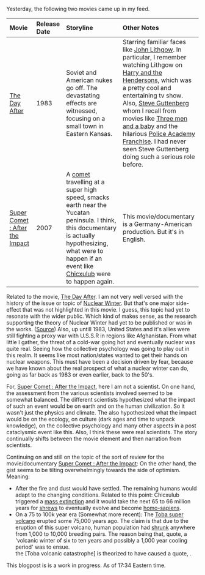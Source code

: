 Yesterday, the following two movies came up in my feed. 

|  Movie  | Release Date  | Storyline | Other Notes | 
| :------------- | :------------- | :------------- | :------------- |
| [The Day After](https://www.imdb.com/title/tt0085404/) |1983| Soviet and American nukes go off. The devastating effects are witnessed, focusing on a small town in Eastern Kansas. | Starring familiar faces like [John Lithgow](https://www.imdb.com/name/nm0001475/). In particular, I remember watching Lithgow on [Harry and the Hendersons](https://www.imdb.com/title/tt0093148/), which was a pretty cool and entertaining tv show. Also, [Steve Guttenberg](https://www.imdb.com/name/nm0000430/?ref_=tt_cl_t3) whom I recall from movies like [Three men and a baby](https://www.imdb.com/title/tt0094137/?ref_=nm_knf_t1) and the hilarious [Police Academy Franchise](https://en.wikipedia.org/wiki/Police_Academy_(franchise)). I had never seen Steve Guttenberg doing such a serious role before. | 
| [Super Comet : After the Impact](https://www.imdb.com/title/tt1273815/) | 2007| A [comet](https://en.wikipedia.org/wiki/Comet) travelling at a super high speed, smacks earth near the Yucatan peninsula. I think, this documentary is actually hypothesizing, what were to happen if an event like [Chicxulub](https://en.wikipedia.org/wiki/Chicxulub_crater) were to happen again.   | This movie/documentary is a Germany-American production. But it's in English. |

Related to the movie, [The Day After](https://www.imdb.com/title/tt0085404/). I am not very well versed with the history of the issue or topic of [Nuclear Winter](https://en.wikipedia.org/wiki/Nuclear_winter). But that's one major side-effect that was not highlighted in this movie. I guess, this topic had yet to resonate with the wider public. Which kind of makes sense, as the research supporting the theory of Nuclear Winter had yet to be published or was in the works. ([Source](https://en.wikipedia.org/wiki/Nuclear_winter#Consequences)) Also, up untill 1983, United States and it's allies were still fighting a proxy war with U.S.S.R in regions like Afghanistan. From what little I gather, the threat of a cold-war going hot and eventually nuclear was quite real. Seeing how the collective psychology was going to play out in this realm. It seems like most nation/states wanted to get their hands on nuclear weapons. This must have been a decision driven by fear, because we have known about the real prospect of what a nuclear winter can do, going as far back as 1983 or even earlier, back to the 50's. 

For, [Super Comet : After the Impact](https://www.imdb.com/title/tt1273815/), here I am not a scientist. On one hand, the assessment from the various scientists involved seemed to be somewhat balanced. The different scientists hypothesized what the impact of such an event would be on earth and on the human civilization. So it wasn't just the physics and climate. The also hypothesized what the impact would be on the ecology, on culture (dark ages and time to unpack knowledge), on the collective psychology and many other aspects in a post cataclysmic event like this. Also, I think these were real scientists. The story continually shifts between the movie element and then narration from scientists. 

Continuing on and still on the topic of the sort of review for the movie/documentary  [Super Comet : After the Impact](https://www.imdb.com/title/tt1273815/): On the other hand, the gist seems to be tilting overwhelmingly towards the side of optimism. Meaning:
* After the fire and dust would have settled. The remaining humans would adapt to the changing conditions. Related to this point: Chicxulub triggered a [mass extinction](https://en.wikipedia.org/wiki/Chicxulub_crater#Chicxulub_and_mass_extinction) and it would take the next 65 to 66 million years for [shrews](https://en.wikipedia.org/wiki/Timeline_of_human_evolution#Primates) to eventually evolve and become [homo-sapiens](https://en.wikipedia.org/wiki/Timeline_of_human_evolution#Homo_sapiens). 
* On a 75 to 100k year era (Somewhat more recent): The [Toba super volcano](https://en.wikipedia.org/wiki/Toba_catastrophe_theory) erupted some 75,000 years ago. The claim is that due to the eruption of this super volcano, human population had [shrunk](https://en.wikipedia.org/wiki/Toba_catastrophe_theory#Genetic_bottleneck_theory) anywhere from 1,000 to 10,000 breeding pairs. The reason being that, quote, a 'volcanic winter of six to ten years and possibly a 1,000 year cooling period' was to ensue.  
the [Toba volcanic catastrophe] is theorized to have caused a quote, . 

This blogpost is is a work in progress. As of 17:34 Eastern time. 
